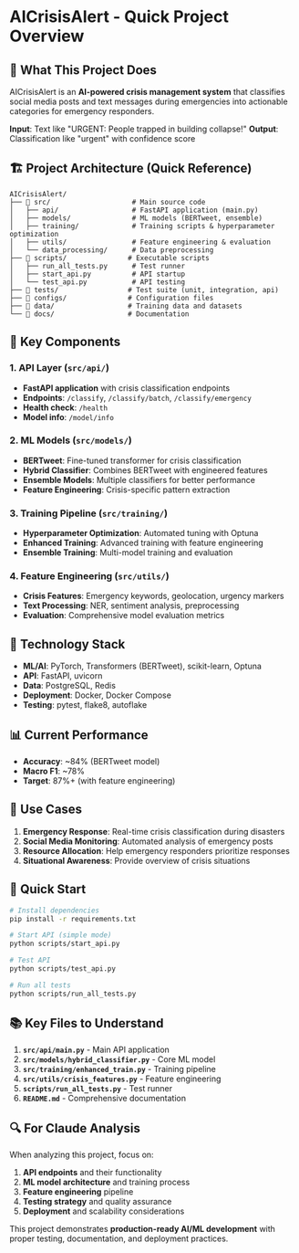 # AICrisisAlert - Quick Project Overview

## 🎯 What This Project Does

AICrisisAlert is an **AI-powered crisis management system** that classifies social media posts and text messages during emergencies into actionable categories for emergency responders.

**Input**: Text like "URGENT: People trapped in building collapse!"
**Output**: Classification like "urgent" with confidence score

## 🏗️ Project Architecture (Quick Reference)

```
AICrisisAlert/
├── 📁 src/                    # Main source code
│   ├── api/                  # FastAPI application (main.py)
│   ├── models/               # ML models (BERTweet, ensemble)
│   ├── training/             # Training scripts & hyperparameter optimization
│   ├── utils/                # Feature engineering & evaluation
│   └── data_processing/      # Data preprocessing
├── 📁 scripts/               # Executable scripts
│   ├── run_all_tests.py      # Test runner
│   ├── start_api.py          # API startup
│   └── test_api.py           # API testing
├── 📁 tests/                 # Test suite (unit, integration, api)
├── 📁 configs/               # Configuration files
├── 📁 data/                  # Training data and datasets
└── 📁 docs/                  # Documentation
```

## 🚀 Key Components

### 1. **API Layer** (`src/api/`)
- **FastAPI application** with crisis classification endpoints
- **Endpoints**: `/classify`, `/classify/batch`, `/classify/emergency`
- **Health check**: `/health`
- **Model info**: `/model/info`

### 2. **ML Models** (`src/models/`)
- **BERTweet**: Fine-tuned transformer for crisis classification
- **Hybrid Classifier**: Combines BERTweet with engineered features
- **Ensemble Models**: Multiple classifiers for better performance
- **Feature Engineering**: Crisis-specific pattern extraction

### 3. **Training Pipeline** (`src/training/`)
- **Hyperparameter Optimization**: Automated tuning with Optuna
- **Enhanced Training**: Advanced training with feature engineering
- **Ensemble Training**: Multi-model training and evaluation

### 4. **Feature Engineering** (`src/utils/`)
- **Crisis Features**: Emergency keywords, geolocation, urgency markers
- **Text Processing**: NER, sentiment analysis, preprocessing
- **Evaluation**: Comprehensive model evaluation metrics

## 🔧 Technology Stack

- **ML/AI**: PyTorch, Transformers (BERTweet), scikit-learn, Optuna
- **API**: FastAPI, uvicorn
- **Data**: PostgreSQL, Redis
- **Deployment**: Docker, Docker Compose
- **Testing**: pytest, flake8, autoflake

## 📊 Current Performance

- **Accuracy**: ~84% (BERTweet model)
- **Macro F1**: ~78%
- **Target**: 87%+ (with feature engineering)

## 🎯 Use Cases

1. **Emergency Response**: Real-time crisis classification during disasters
2. **Social Media Monitoring**: Automated analysis of emergency posts
3. **Resource Allocation**: Help emergency responders prioritize responses
4. **Situational Awareness**: Provide overview of crisis situations

## 🚀 Quick Start

```bash
# Install dependencies
pip install -r requirements.txt

# Start API (simple mode)
python scripts/start_api.py

# Test API
python scripts/test_api.py

# Run all tests
python scripts/run_all_tests.py
```

## 📚 Key Files to Understand

1. **`src/api/main.py`** - Main API application
2. **`src/models/hybrid_classifier.py`** - Core ML model
3. **`src/training/enhanced_train.py`** - Training pipeline
4. **`src/utils/crisis_features.py`** - Feature engineering
5. **`scripts/run_all_tests.py`** - Test runner
6. **`README.md`** - Comprehensive documentation

## 🔍 For Claude Analysis

When analyzing this project, focus on:
1. **API endpoints** and their functionality
2. **ML model architecture** and training process
3. **Feature engineering** pipeline
4. **Testing strategy** and quality assurance
5. **Deployment** and scalability considerations

This project demonstrates **production-ready AI/ML development** with proper testing, documentation, and deployment practices. 